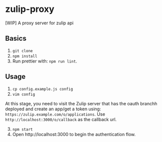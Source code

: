# zulip-proxy

[WIP] A proxy server for zulip api

## Basics

1. `git clone`
2. `npm install`
3. Run prettier with: `npm run lint`.

## Usage

1. `cp config.example.js config`
2. `vim config`

At this stage, you need to visit the Zulip server that has the oauth branchh deployed
and create an app/get a token using: `https://zulip.example.com/o/applications`. Use
`http://localhost:3000/o/callback` as the callback url.

3. `npm start`
4. Open http://localhost:3000 to begin the authentication flow.
